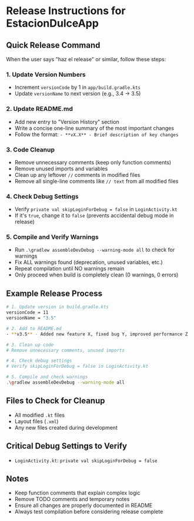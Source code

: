 # Release Instructions for EstacionDulceApp

## Quick Release Command
When the user says "haz el release" or similar, follow these steps:

### 1. Update Version Numbers
- Increment `versionCode` by 1 in `app/build.gradle.kts`
- Update `versionName` to next version (e.g., 3.4 → 3.5)

### 2. Update README.md
- Add new entry to "Version History" section
- Write a concise one-line summary of the most important changes
- Follow the format: `- **vX.X** - Brief description of key changes`

### 3. Code Cleanup
- Remove unnecessary comments (keep only function comments)
- Remove unused imports and variables
- Clean up any leftover `//` comments in modified files
- Remove all single-line comments like `// text` from all modified files

### 4. Check Debug Settings
- Verify `private val skipLoginForDebug = false` in `LoginActivity.kt`
- If it's `true`, change it to `false` (prevents accidental debug mode in release)

### 5. Compile and Verify Warnings
- Run `.\gradlew assembleDevDebug --warning-mode all` to check for warnings
- Fix ALL warnings found (deprecation, unused variables, etc.)
- Repeat compilation until NO warnings remain
- Only proceed when build is completely clean (0 warnings, 0 errors)

## Example Release Process

```bash
# 1. Update version in build.gradle.kts
versionCode = 11
versionName = "3.5"

# 2. Add to README.md
- **v3.5** - Added new feature X, fixed bug Y, improved performance Z

# 3. Clean up code
# Remove unnecessary comments, unused imports

# 4. Check debug settings
# Verify skipLoginForDebug = false in LoginActivity.kt

# 5. Compile and check warnings
.\gradlew assembleDevDebug --warning-mode all
```

## Files to Check for Cleanup
- All modified `.kt` files
- Layout files (`.xml`)
- Any new files created during development

## Critical Debug Settings to Verify
- `LoginActivity.kt`: `private val skipLoginForDebug = false`

## Notes
- Keep function comments that explain complex logic
- Remove TODO comments and temporary notes
- Ensure all changes are properly documented in README
- Always test compilation before considering release complete
